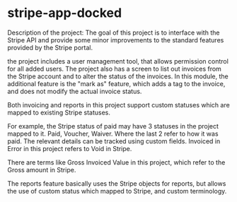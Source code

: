 # stripe-app-docked

Description of the project:
The goal of this project is to interface with the Stripe API and provide some minor improvements to the standard features provided by the Stripe portal.

the project includes a user management tool, that allows permission control for all added users.
The project also has a screen to list out invoices from the Stripe account and to alter the status of the invoices. In this module, the additional feature is the "mark as" feature, which adds a tag to the invoice, and does not modify the actual invoice status.

Both invoicing and reports in this project support custom statuses which are mapped to existing Stripe statuses. 

For example, the Stripe status of paid may have 3 statuses in the project mapped to it. Paid, Voucher, Waiver. Where the last 2 refer to how it was paid. The relevant details can be tracked using custom fields. Invoiced in Error in this project refers to Void in Stripe.

There are terms like Gross Invoiced Value in this project, which refer to the Gross amount in Stripe.

The reports feature basically uses the Stripe objects for reports, but allows the use of custom status which mapped to Stripe, and custom terminology.
